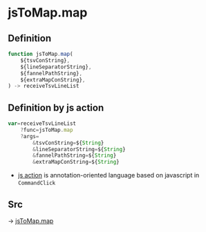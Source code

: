 # jsToMap.map

## Definition

```js.js
function jsToMap.map(
	${tsvConString},
	${lineSeparatorString},
	${fannelPathString},
	${extraMapConString},
) -> receiveTsvLineList
```


## Definition by js action

```js.js
var=receiveTsvLineList
	?func=jsToMap.map
	?args=
		&tsvConString=${String}
		&lineSeparatorString=${String}
		&fannelPathString=${String}
		&extraMapConString=${String}
```

- [js action](#) is annotation-oriented language based on javascript in `CommandClick`

## Src

-> [jsToMap.map](https://github.com/puutaro/CommandClick/blob/master/app/src/main/java/com/puutaro/commandclick/fragment_lib/terminal_fragment/js_interface/text/JsToMap.kt#L48)


